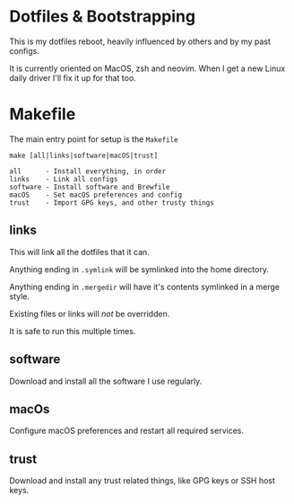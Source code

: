 # Dotfiles & Bootstrapping

This is my dotfiles reboot, heavily influenced by others and by my past configs.

It is currently oriented on MacOS, zsh and neovim.  When I get a new Linux daily driver I'll fix it up for that too.

# Makefile

The main entry point for setup is the `Makefile`

```
make [all|links|software|macOS|trust]

all      - Install everything, in order
links    - Link all configs
software - Install software and Brewfile
macOS    - Set macOS preferences and config
trust    - Import GPG keys, and other trusty things
```

## links

This will link all the dotfiles that it can.

Anything ending in `.symlink` will be symlinked into the home directory.

Anything ending in `.mergedir` will have it's contents symlinked in a merge style.

Existing files or links will _not_ be overridden.

It is safe to run this multiple times.

## software

Download and install all the software I use regularly.

## macOs

Configure macOS preferences and restart all required services.

## trust

Download and install any trust related things, like GPG keys or SSH host keys.
